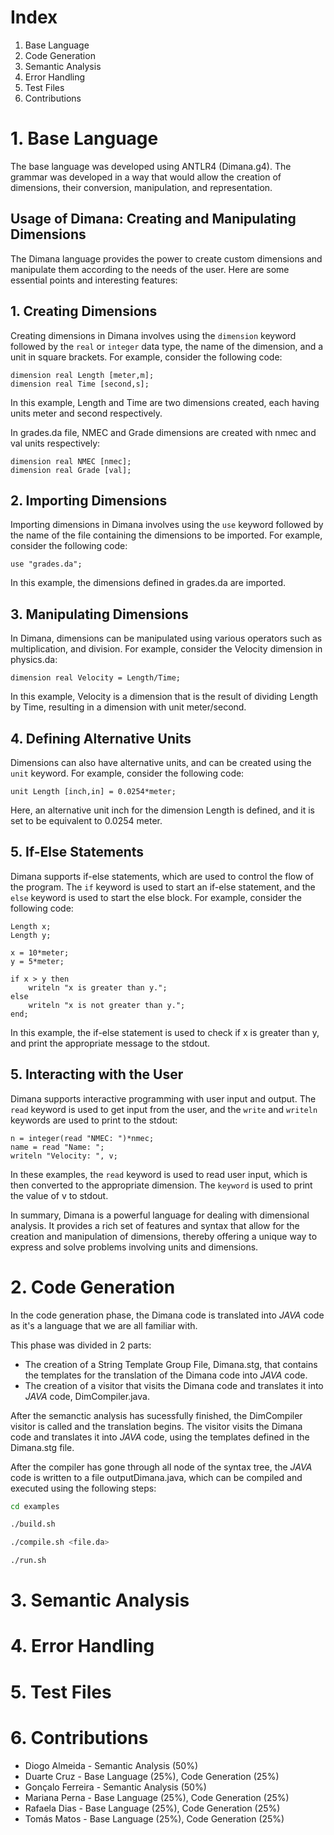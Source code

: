 # Index

1. Base Language
2. Code Generation
3. Semantic Analysis
4. Error Handling
5. Test Files
6. Contributions

# 1. Base Language

The base language was developed using ANTLR4 (Dimana.g4). The grammar was developed in a way that would allow the creation of dimensions, their conversion, manipulation, and representation.

## Usage of Dimana: Creating and Manipulating Dimensions

The Dimana language provides the power to create custom dimensions and manipulate them according to the needs of the user. Here are some essential points and interesting features:

## 1. Creating Dimensions

Creating dimensions in Dimana involves using the `dimension` keyword followed by the `real` or `integer` data type, the name of the dimension, and a unit in square brackets. For example, consider the following code:

```
dimension real Length [meter,m];
dimension real Time [second,s];
```

In this example, Length and Time are two dimensions created, each having units meter and second respectively.

In grades.da file, NMEC and Grade dimensions are created with nmec and val units respectively:

```
dimension real NMEC [nmec];
dimension real Grade [val];
```
## 2. Importing Dimensions

Importing dimensions in Dimana involves using the `use` keyword followed by the name of the file containing the dimensions to be imported. For example, consider the following code:

```
use "grades.da";
```

In this example, the dimensions defined in grades.da are imported.

## 3. Manipulating Dimensions

In Dimana, dimensions can be manipulated using various operators such as multiplication, and division. For example, consider the Velocity dimension in physics.da:

```
dimension real Velocity = Length/Time;
```

In this example, Velocity is a dimension that is the result of dividing Length by Time, resulting in a dimension with unit meter/second.

## 4. Defining Alternative Units

Dimensions can also have alternative units, and can be created using the `unit` keyword. For example, consider the following code:

```
unit Length [inch,in] = 0.0254*meter;
```

Here, an alternative unit inch for the dimension Length is defined, and it is set to be equivalent to 0.0254 meter.

## 5. If-Else Statements

Dimana supports if-else statements, which are used to control the flow of the program. The `if` keyword is used to start an if-else statement, and the `else` keyword is used to start the else block. For example, consider the following code:

```
Length x;
Length y;

x = 10*meter; 
y = 5*meter; 

if x > y then
    writeln "x is greater than y.";
else
    writeln "x is not greater than y.";
end;
```

In this example, the if-else statement is used to check if x is greater than y, and print the appropriate message to the stdout.

## 5. Interacting with the User

Dimana supports interactive programming with user input and output. The `read` keyword is used to get input from the user, and the `write` and `writeln` keywords are used to print to the stdout:

```
n = integer(read "NMEC: ")*nmec;
name = read "Name: ";
writeln "Velocity: ", v;
```

In these examples, the `read` keyword is used to read user input, which is then converted to the appropriate dimension. The  `keyword` is used to print the value of v to stdout.

In summary, Dimana is a powerful language for dealing with dimensional analysis. It provides a rich set of features and syntax that allow for the creation and manipulation of dimensions, thereby offering a unique way to express and solve problems involving units and dimensions.

# 2. Code Generation

In the code generation phase, the Dimana code is translated into _JAVA_ code as it's a language that we are all familiar with.

This phase was divided in 2 parts:
- The creation of a String Template Group File, Dimana.stg, that contains the templates for the translation of the Dimana code into _JAVA_ code.
- The creation of a visitor that visits the Dimana code and translates it into _JAVA_ code, DimCompiler.java.

After the semanctic analysis has sucessfully finished, the DimCompiler visitor is called and the translation begins. The visitor visits the Dimana code and translates it into _JAVA_ code, using the templates defined in the Dimana.stg file.

After the compiler has gone through all node of the syntax tree, the _JAVA_ code is written to a file outputDimana.java, which can be compiled and executed using the following steps:

```bash
cd examples
```

```bash
./build.sh
```

```bash
./compile.sh <file.da>
```

```bash
./run.sh
```

# 3. Semantic Analysis

# 4. Error Handling

# 5. Test Files

# 6. Contributions 

- Diogo Almeida - Semantic Analysis (50%)
- Duarte Cruz - Base Language (25%), Code Generation (25%)
- Gonçalo Ferreira - Semantic Analysis (50%)
- Mariana Perna - Base Language (25%), Code Generation (25%)
- Rafaela Dias - Base Language (25%), Code Generation (25%)
- Tomás Matos - Base Language (25%), Code Generation (25%)